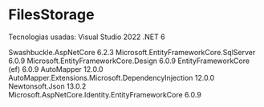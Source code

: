 # FilesStorage

Tecnologias usadas:
Visual Studio 2022
.NET 6

Swashbuckle.AspNetCore 6.2.3
Microsoft.EntityFrameworkCore.SqlServer 6.0.9
Microsoft.EntityFrameworkCore.Design 6.0.9
EntityFrameworkCore (ef) 6.0.9
AutoMapper 12.0.0
AutoMapper.Extensions.Microsoft.DependencyInjection 12.0.0
Newtonsoft.Json 13.0.2
Microsoft.AspNetCore.Identity.EntityFrameworkCore 6.0.9
